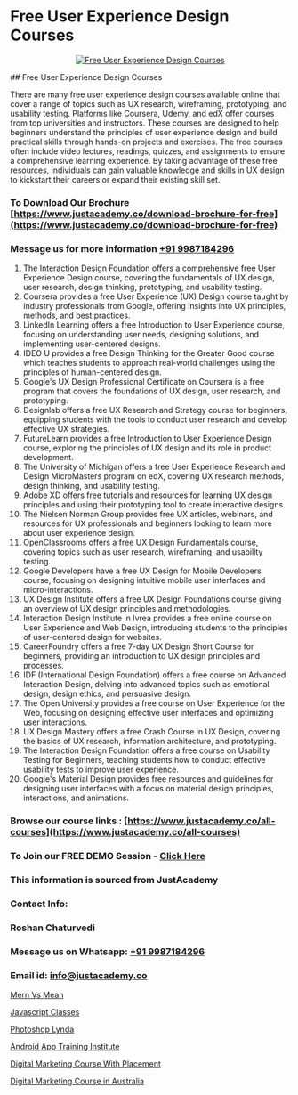 # Free User Experience Design Courses

<p align="center">
  <a href="https://justacademy.co/all-courses">
    <img src="https://ibb.co/CngWr2j" alt="Free User Experience Design Courses">
  </a>
</p>
## Free User Experience Design Courses

There are many free user experience design courses available online that cover a range of topics such as UX research, wireframing, prototyping, and usability testing. Platforms like Coursera, Udemy, and edX offer courses from top universities and instructors. These courses are designed to help beginners understand the principles of user experience design and build practical skills through hands-on projects and exercises. The free courses often include video lectures, readings, quizzes, and assignments to ensure a comprehensive learning experience. By taking advantage of these free resources, individuals can gain valuable knowledge and skills in UX design to kickstart their careers or expand their existing skill set.
### To Download Our Brochure [https://www.justacademy.co/download-brochure-for-free](https://www.justacademy.co/download-brochure-for-free)
### Message us for more information [+91 9987184296](https://api.whatsapp.com/send?phone=919987184296)
1) The Interaction Design Foundation offers a comprehensive free User Experience Design course, covering the fundamentals of UX design, user research, design thinking, prototyping, and usability testing.
2) Coursera provides a free User Experience (UX) Design course taught by industry professionals from Google, offering insights into UX principles, methods, and best practices.
3) LinkedIn Learning offers a free Introduction to User Experience course, focusing on understanding user needs, designing solutions, and implementing user-centered designs.
4) IDEO U provides a free Design Thinking for the Greater Good course which teaches students to approach real-world challenges using the principles of human-centered design.
5) Google's UX Design Professional Certificate on Coursera is a free program that covers the foundations of UX design, user research, and prototyping.
6) Designlab offers a free UX Research and Strategy course for beginners, equipping students with the tools to conduct user research and develop effective UX strategies.
7) FutureLearn provides a free Introduction to User Experience Design course, exploring the principles of UX design and its role in product development.
8) The University of Michigan offers a free User Experience Research and Design MicroMasters program on edX, covering UX research methods, design thinking, and usability testing.
9) Adobe XD offers free tutorials and resources for learning UX design principles and using their prototyping tool to create interactive designs.
10) The Nielsen Norman Group provides free UX articles, webinars, and resources for UX professionals and beginners looking to learn more about user experience design.
11) OpenClassrooms offers a free UX Design Fundamentals course, covering topics such as user research, wireframing, and usability testing.
12) Google Developers have a free UX Design for Mobile Developers course, focusing on designing intuitive mobile user interfaces and micro-interactions.
13) UX Design Institute offers a free UX Design Foundations course giving an overview of UX design principles and methodologies.
14) Interaction Design Institute in Ivrea provides a free online course on User Experience and Web Design, introducing students to the principles of user-centered design for websites.
15) CareerFoundry offers a free 7-day UX Design Short Course for beginners, providing an introduction to UX design principles and processes.
16) IDF (International Design Foundation) offers a free course on Advanced Interaction Design, delving into advanced topics such as emotional design, design ethics, and persuasive design.
17) The Open University provides a free course on User Experience for the Web, focusing on designing effective user interfaces and optimizing user interactions.
18) UX Design Mastery offers a free Crash Course in UX Design, covering the basics of UX research, information architecture, and prototyping.
19) The Interaction Design Foundation offers a free course on Usability Testing for Beginners, teaching students how to conduct effective usability tests to improve user experience.
20) Google's Material Design provides free resources and guidelines for designing user interfaces with a focus on material design principles, interactions, and animations.

### Browse our course links : [https://www.justacademy.co/all-courses](https://www.justacademy.co/all-courses) 
### To Join our FREE DEMO Session - [Click Here](https://www.justacademy.co/register-for-course-demo)


### This information is sourced from JustAcademy
### Contact Info:
### Roshan Chaturvedi
### Message us on Whatsapp: [+91 9987184296](https://api.whatsapp.com/send?phone=919987184296)
### Email id: [info@justacademy.co](mailto:info@justacademy.co)
                
[Mern Vs Mean](https://www.linkedin.com/pulse/mern-vs-mean-justacademy-leicester-o4hne?trackingId=8R%2BOLzkTGMW0hSZ6agE9%2FQ%3D%3D&lipi=urn%3Ali%3Apage%3Ad_flagship3_company_admin%3B1N%2B9%2FJq5QI2e255siM24eQ%3D%3D)

[Javascript Classes](https://www.linkedin.com/pulse/javascript-classes-software-training-mountain-view-zc6ce?trackingId=CFK%2BUc3d9nK1isCuK%2FLgfA%3D%3D&lipi=urn%3Ali%3Apage%3Ad_flagship3_company_admin%3BRmRTtwAISLyMmFqcBdL04g%3D%3D)

[Photoshop Lynda](https://medium.com/@kamblerajas684/photoshop-lynda-d2be1b0fd925)

[Android App Training Institute](https://medium.com/@prempja40/android-app-training-institute-7e15a35d1fdc)

[Digital Marketing Course With Placement](https://justacademyin.github.io/justacademy/digital-marketing-course-with-placement)

[Digital Marketing Course in Australia](https://justacademyin.github.io/justacademy/digital-marketing-course-in-australia)


